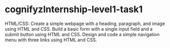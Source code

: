 # cognifyzInternship-level1-task1
HTML/CSS: Create a simple webpage with a heading, paragraph, and image using HTML and CSS. Build a basic form with a single input field and a submit button using HTML and CSS. Design and code a simple navigation menu with three links using HTML and CSS.
